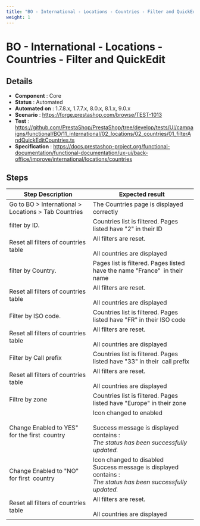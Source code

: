 ```yaml
---
title: "BO - International - Locations - Countries - Filter and QuickEdit"
weight: 1
---
```


# BO - International - Locations - Countries - Filter and QuickEdit
## Details
* **Component** : Core
* **Status** : Automated
* **Automated on** : 1.7.8.x, 1.7.7.x, 8.0.x, 8.1.x, 9.0.x
* **Scenario** : https://forge.prestashop.com/browse/TEST-1013
* **Test** : https://github.com/PrestaShop/PrestaShop/tree/develop/tests/UI/campaigns/functional/BO/11_international/02_locations/02_countries/01_filterAndQuickEditCountries.ts
* **Specification** : https://docs.prestashop-project.org/functional-documentation/functional-documentation/ux-ui/back-office/improve/international/locations/countries

## Steps
| Step Description | Expected result |
| ----- | ----- |
| Go to BO > International > Locations > Tab Countries | The Countries page is displayed correctly |
| filter by ID. | Countries list is filtered. Pages listed have "2" in their ID |
| Reset all filters of countries table | All filters are reset.<br><br>All countries are displayed |
| filter by Country. | Pages list is filtered. Pages listed have the name "France"  in their name |
| Reset all filters of countries table | All filters are reset.<br><br>All countries are displayed |
| Filter by ISO code. | Countries list is filtered. Pages listed have "FR" in their ISO code |
| Reset all filters of countries table | All filters are reset.<br><br>All countries are displayed |
| Filter by Call prefix | Countries list is filtered. Pages listed have "33" in their  call prefix |
| Reset all filters of countries table | All filters are reset.<br><br>All countries are displayed |
| Filtre by zone | Countries list is filtered. Pages listed have "Europe" in their zone |
| Change Enabled to YES" for the first  country | Icon changed to enabled<br><br>Success message is displayed contains : <br>_The status has been successfully updated._ |
| Change Enabled to "NO" for first  country | Icon changed to disabled<br>Success message is displayed contains : <br>_The status has been successfully updated._ |
| Reset all filters of countries table | All filters are reset.<br><br>All countries are displayed |
